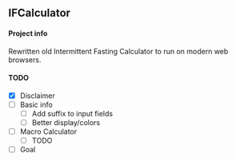 ## IFCalculator

#### Project info

Rewritten old Intermittent Fasting Calculator to run on modern web browsers.

#### TODO

- [x] Disclaimer
- [ ] Basic info
  - [ ] Add suffix to input fields
  - [ ] Better display/colors
- [ ] Macro Calculator
  - [ ] TODO
- [ ] Goal
